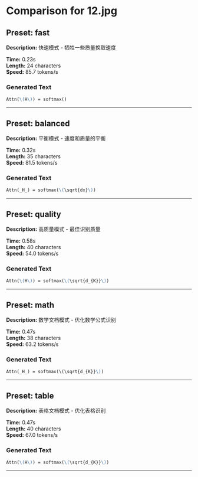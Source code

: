 # Comparison for 12.jpg

## Preset: fast

**Description:** 快速模式 - 牺牲一些质量换取速度

**Time:** 0.23s  
**Length:** 24 characters  
**Speed:** 85.7 tokens/s  

### Generated Text

```markdown
Attn(\(H\)) = softmax() 
```

---

## Preset: balanced

**Description:** 平衡模式 - 速度和质量的平衡

**Time:** 0.32s  
**Length:** 35 characters  
**Speed:** 81.5 tokens/s  

### Generated Text

```markdown
Attn(_H_) = softmax(\(\sqrt{dx}\)) 
```

---

## Preset: quality

**Description:** 高质量模式 - 最佳识别质量

**Time:** 0.58s  
**Length:** 40 characters  
**Speed:** 54.0 tokens/s  

### Generated Text

```markdown
Attn(\(H\)) = softmax(\(\sqrt{d_{K}}\)) 
```

---

## Preset: math

**Description:** 数学文档模式 - 优化数学公式识别

**Time:** 0.47s  
**Length:** 38 characters  
**Speed:** 63.2 tokens/s  

### Generated Text

```markdown
Attn(_H_) = softmax(\(\sqrt{d_{K}}\)) 
```

---

## Preset: table

**Description:** 表格文档模式 - 优化表格识别

**Time:** 0.47s  
**Length:** 40 characters  
**Speed:** 67.0 tokens/s  

### Generated Text

```markdown
Attn(\(H\)) = softmax(\(\sqrt{d_{K}}\)) 
```

---

